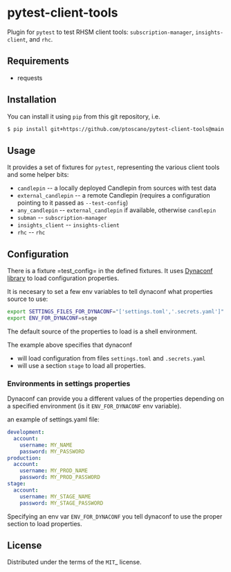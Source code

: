 # pytest-client-tools

Plugin for `pytest` to test RHSM client tools: `subscription-manager`,
`insights-client`, and `rhc`.

## Requirements

- requests

## Installation

You can install it using `pip` from this git repository, i.e.

```bash
$ pip install git+https://github.com/ptoscano/pytest-client-tools@main
```

## Usage

It provides a set of fixtures for `pytest`, representing the various client tools
and some helper bits:
- `candlepin` -- a locally deployed Candlepin from sources with test data
- `external_candlepin` -- a remote Candlepin (requires a configuration pointing
  to it passed as `--test-config`)
- `any_candlepin` -- `external_candlepin` if available, otherwise `candlepin`
- `subman` -- `subscription-manager`
- `insights_client` -- `insights-client`
- `rhc` -- `rhc`

## Configuration

There is a fixture =test_config= in the defined fixtures.
It uses [Dynaconf library](https://dynaconf.com) to load configuration
properties.

It is necesary to set a few env variables to tell dynaconf what
properties source to use:

```bash
export SETTINGS_FILES_FOR_DYNACONF="['settings.toml','.secrets.yaml']"
export ENV_FOR_DYNACONF=stage
```

The default source of the properties to load is a shell environment.

The example above specifies that dynaconf 
- will load configuration from files `settings.toml` and `.secrets.yaml`
- will use a section `stage` to load all properties.

### Environments in settings properties

Dynaconf can provide you a different values of the properties
depending on a specified environment (is it `ENV_FOR_DYNACONF`
env variable).

an example of settings.yaml file:

```yaml
development:
  account:
    username: MY_NAME
	password: MY_PASSWORD
production:
  account:
    username: MY_PROD_NAME
	password: MY_PROD_PASSWORD
stage:
  account:
    username: MY_STAGE_NAME
	password: MY_STAGE_PASSWORD
```

Specifying an env var `ENV_FOR_DYNACONF` you tell dynaconf to use the
proper section to load properties.

## License

Distributed under the terms of the `MIT`_ license.
